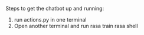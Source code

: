 Steps to get the chatbot up and running:
1. run actions.py in one terminal
2. Open another terminal and run 
          rasa train
          rasa shell
          

